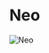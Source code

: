 # Neo
![Neo](https://github.com/Alvin-22/Neo/blob/master/~build/images/Neo.PNG "Available commands in Neo")
